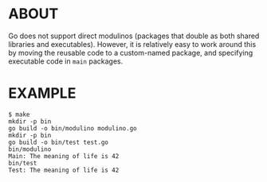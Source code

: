 # ABOUT

Go does not support direct modulinos (packages that double as both shared libraries and executables). However, it is relatively easy to work around this by moving the reusable code to a custom-named package, and specifying executable code in `main` packages.

# EXAMPLE

```
$ make
mkdir -p bin
go build -o bin/modulino modulino.go
mkdir -p bin
go build -o bin/test test.go
bin/modulino
Main: The meaning of life is 42
bin/test
Test: The meaning of life is 42
```
